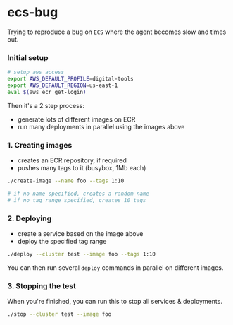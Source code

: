 
# ecs-bug

Trying to reproduce a bug on `ECS` where the agent becomes slow and times out.

### Initial setup

```bash
# setup aws access
export AWS_DEFAULT_PROFILE=digital-tools
export AWS_DEFAULT_REGION=us-east-1
eval $(aws ecr get-login)
```

Then it's a 2 step process:
- generate lots of different images on ECR
- run many deployments in parallel using the images above

### 1. Creating images

- creates an ECR repository, if required
- pushes many tags to it (busybox, 1Mb each)

```bash
./create-image --name foo --tags 1:10

# if no name specified, creates a random name
# if no tag range specified, creates 10 tags
```

### 2. Deploying

- create a service based on the image above
- deploy the specified tag range

```bash
./deploy --cluster test --image foo --tags 1:10
```

You can then run several `deploy` commands in parallel on different images.

### 3. Stopping the test

When you're finished, you can run this to stop all services & deployments.

```bash
./stop --cluster test --image foo
```
